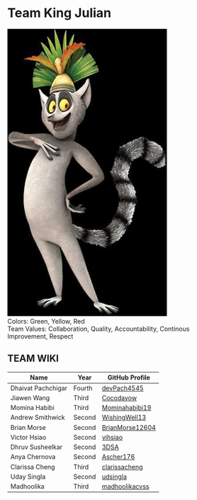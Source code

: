 # Team King Julian 
![Image](branding/KingJulian.jpeg)  
Colors: Green, Yellow, Red  
Team Values: Collaboration, Quality, Accountability, Continous Improvement, Respect
## TEAM WIKI
| Name              | Year   | GitHub Profile                                |
|-------------------|--------|-----------------------------------------------|
| Dhaivat Pachchigar| Fourth | [devPach4545](https://github.com/devPach4545) |
| Jiawen Wang       | Third  | [Cocodayow](https://github.com/Cocodayow)     |
| Momina Habibi     | Third  | [Mominahabibi19](https://github.com/Mominahabibi19) |
| Andrew Smithwick  | Second | [WishingWell13](https://github.com/WishingWell13) |
| Brian Morse       | Second | [BrianMorse12604](https://github.com/BrianMorse12604) |
| Victor Hsiao      | Second | [vihsiao](https://github.com/vihsiao) |
| Dhruv Susheelkar  | Second | [3DSA](https://github.com/3DSA) |
| Anya Chernova     | Second | [Ascher176](https://github.com/Ascher176) |
| Clarissa Cheng    | Third  | [clarissacheng](https://github.com/clarissacheng) |
| Uday Singla       | Second | [udsingla](https://github.com/udsingla) |
| Madhoolika       | Third | [madhoolikacvss]([https://github.com/udsingla](https://github.com/madhoolikacvss)) |
